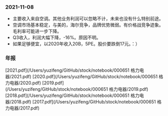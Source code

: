 ### 2021-11-08
* 主要收入来自空调。其他业务利润可以忽略不计，未来也没有什么特别前途。
* 空调市场基本稳定，与美的，海尔竞争，品牌优势微弱。有价格战竞争迹象。毛利率可能进一步下降。
* Q3收入，利润大幅下降，-16%。原因不明。
* 如果足够便宜，以2020年收入20B，5PE。股价要跌倒17元。：）

### 年报
[2021.pdf](/Users/yuzifeng/GitHub/stock/notebook/000651 格力电器/2021.pdf)
[2020.pdf](/Users/yuzifeng/GitHub/stock/notebook/000651 格力电器/2020.pdf)
[2019.pdf](/Users/yuzifeng/GitHub/stock/notebook/000651 格力电器/2019.pdf)
[2018.pdf](/Users/yuzifeng/GitHub/stock/notebook/000651 格力电器/2018.pdf)
[2017.pdf](/Users/yuzifeng/GitHub/stock/notebook/000651 格力电器/2017.pdf)